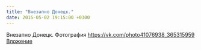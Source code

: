 ```yaml
---
title: "Внезапно Донецк."
date: 2015-05-02 19:15:00 +0300
---
```


Внезапно Донецк.
Фотография
<a class="vk-attach" href="https://vk.com/photo41076938_365315959">https://vk.com/photo41076938_365315959</a>
<a class="vk-attach" href="https://vk.com/photo41076938_365315959">Вложение</a>
